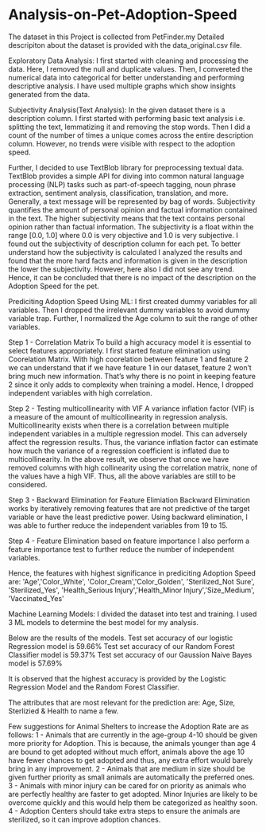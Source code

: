 # Analysis-on-Pet-Adoption-Speed
The dataset in this Project is collected from PetFinder.my
Detailed descripiton about the dataset is provided with the data_original.csv file.

Exploratory Data Analysis:
I first started with cleaning and processing the data. Here, I removed the null and duplicate values. Then, I convereted the numerical data into categorical for better understanding and performing descriptive analysis.
I have used multiple graphs which show insights generated from the data.

Subjectivity Analysis(Text Analysis):
In the given dataset there is a description column. I first started with performing basic text analysis i.e. splitting the text, lemmatizing it and removing the stop words.
Then I did a count of the number of times a unique comes across the entire description column. However, no trends were visible with respect to the adoption speed.

Further, I decided to use TextBlob library for preprocessing textual data.
TextBlob provides a simple API for diving into common natural language processing (NLP) tasks such as part-of-speech tagging, noun phrase extraction, sentiment analysis, classification, translation, and more. Generally, a text message will be represented by bag of words. 
Subjectivity quantifies the amount of personal opinion and factual information contained in the text. The higher subjectivity means that the text contains personal opinion rather than factual information. The subjectivity is a float within the range [0.0, 1.0] where 0.0 is very objective and 1.0 is very subjective.
I found out the subjectivity of description column for each pet.
To better understand how the subjectivity is calculated I analyzed the results and found that the more hard facts and information is given in the description the lower the subjectivity.
However, here also I did not see any trend. Hence, it can be concluded that there is no impact of the description on the Adoption Speed for the pet.

Prediciting Adoption Speed Using ML:
I first created dummy variables for all variables.
Then I dropped the irrelevant dummy variables to avoid dummy variable trap.
Further, I normalized the Age column to suit the range of other variables.

Step 1 - Correlation Matrix
To build a high accuracy model it is essential to select features appropriately. I first started feature elimination using Coorelation Matrix.
With high coorelation between feature 1 and feature 2 we can understand that if we have feature 1 in our dataset, feature 2 won’t bring much new information. That’s why there is no point in keeping feature 2 since it only adds to complexity when training a model.
Hence, I dropped independent variables with high correlation.

Step 2 - Testing multicollinearity with VIF
A variance inflation factor (VIF) is a measure of the amount of multicollinearity in regression analysis. Multicollinearity exists when there is a correlation between multiple independent variables in a multiple regression model. This can adversely affect the regression results. Thus, the variance inflation factor can estimate how much the variance of a regression coefficient is inflated due to multicollinearity.
In the above result, we observe that once we have removed columns with high collinearity using the correlation matrix, none of the values have a high VIF. Thus, all the above variables are still to be considered.

Step 3 - Backward Elimination for Feature Elimiation
Backward Elimination works by iteratively removing features that are not predictive of the target variable or have the least predictive power.
Using backward elimination, I was able to further reduce the independent variables from 19 to 15.

Step 4 - Feature Elimination based on feature importance
I also perform a feature importance test to further reduce the number of independent variables.

Hence, the features with highest significance in prediciting Adoption Speed are:
'Age','Color_White', 'Color_Cream','Color_Golden', 'Sterilized_Not Sure', 'Sterilized_Yes', 'Health_Serious Injury','Health_Minor Injury','Size_Medium', 'Vaccinated_Yes'

Machine Learning Models:
I divided the dataset into test and training.
I used 3 ML models to determine the best model for my analysis.

Below are the results of the models.
Test set accuracy of our logistic Regression model is 59.66%
Test set accuracy of our Random Forest Classifier model is 59.37%
Test set accuracy of our Gaussion Naive Bayes model is 57.69%

It is observed that the highest accuracy is provided by the Logistic Regression Model and the Random Forest Classifier.

The attributes that are most relevant for the prediction are: Age, Size, Sterlizied & Health to name a few.

Few suggestions for Animal Shelters to increase the Adoption Rate are as follows:
1 - Animals that are currently in the age-group 4-10 should be given more priority for Adoption. This is because, the animals younger than age 4 are bound to get adopted without much effort, animals above the age 10 have fewer chances to get adopted and thus, any extra effort would barely bring in any improvement.
2 - Animals that are medium in size should be given further priority as small animals are automatically the preferred ones.
3 - Animals with minor injury can be cared for on priority as animals who are perfectly healthy are faster to get adopted. Minor Injuries are likely to be overcome quickly and this would help them be categorized as healthy soon.
4 - Adoption Centers should take extra steps to ensure the animals are sterilized, so it can improve adoption chances.
